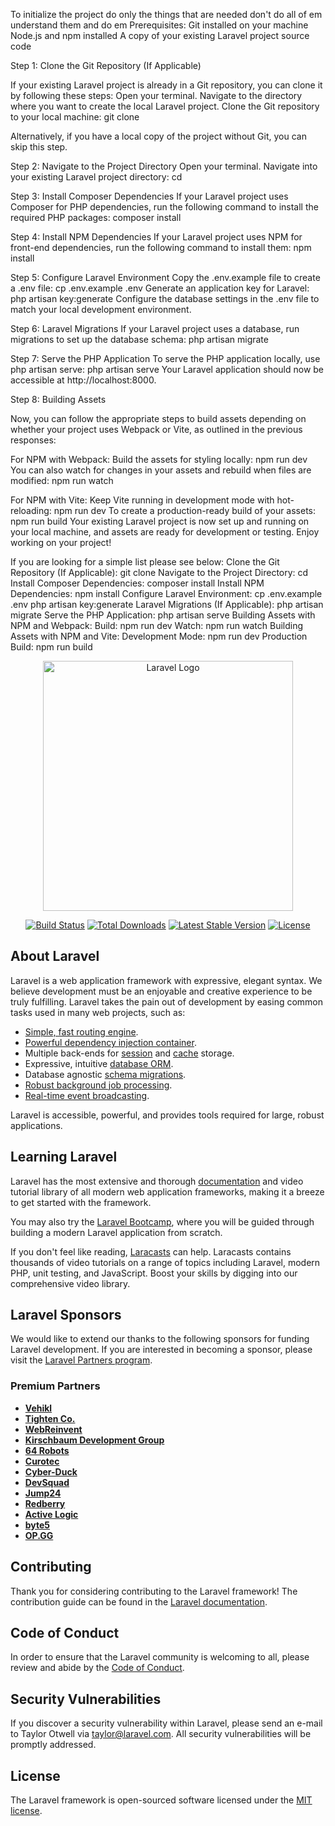 
To initialize the project 
do only the things that are needed don't do all of em understand them and do em 
Prerequisites:
Git installed on your machine
Node.js and npm installed
A copy of your existing Laravel project source code

Step 1: Clone the Git Repository (If Applicable)
 
If your existing Laravel project is already in a Git repository, you can clone it by following these steps:
Open your terminal.
Navigate to the directory where you want to create the local Laravel project.
Clone the Git repository to your local machine:
git clone  

Alternatively, if you have a local copy of the project without Git, you can skip this step.

Step 2: Navigate to the Project Directory
Open your terminal.
Navigate into your existing Laravel project directory:
cd  

Step 3: Install Composer Dependencies
If your Laravel project uses Composer for PHP dependencies, run the following command to install the required PHP packages:
composer install 

Step 4: Install NPM Dependencies
If your Laravel project uses NPM for front-end dependencies, run the following command to install them:
npm install 

Step 5: Configure Laravel Environment
Copy the .env.example file to create a .env file:
cp .env.example .env
Generate an application key for Laravel:
php artisan key:generate 
Configure the database settings in the .env file to match your local development environment.

Step 6: Laravel Migrations
If your Laravel project uses a database, run migrations to set up the database schema:
php artisan migrate 

Step 7: Serve the PHP Application
To serve the PHP application locally, use php artisan serve:
php artisan serve 
Your Laravel application should now be accessible at http://localhost:8000.

Step 8: Building Assets
 
Now, you can follow the appropriate steps to build assets depending on whether your project uses Webpack or Vite, as outlined in the previous responses:

For NPM with Webpack:
Build the assets for styling locally:
npm run dev 
You can also watch for changes in your assets and rebuild when files are modified:
npm run watch 

For NPM with Vite:
Keep Vite running in development mode with hot-reloading:
npm run dev 
To create a production-ready build of your assets:
npm run build 
Your existing Laravel project is now set up and running on your local machine, and assets are ready for development or testing. Enjoy working on your project!

If you are looking for a simple list please see below:
Clone the Git Repository (If Applicable):
git clone
Navigate to the Project Directory:
cd
Install Composer Dependencies:
composer install
Install NPM Dependencies:
npm install
Configure Laravel Environment:
cp .env.example .env
php artisan key:generate
Laravel Migrations (If Applicable):
php artisan migrate
Serve the PHP Application:
php artisan serve
Building Assets with NPM and Webpack:
Build: npm run dev
Watch: npm run watch
Building Assets with NPM and Vite:
Development Mode: npm run dev
Production Build: npm run build

<p align="center"><a href="https://laravel.com" target="_blank"><img src="https://raw.githubusercontent.com/laravel/art/master/logo-lockup/5%20SVG/2%20CMYK/1%20Full%20Color/laravel-logolockup-cmyk-red.svg" width="400" alt="Laravel Logo"></a></p>
<p align="center">
<a href="https://github.com/laravel/framework/actions"><img src="https://github.com/laravel/framework/workflows/tests/badge.svg" alt="Build Status"></a>
<a href="https://packagist.org/packages/laravel/framework"><img src="https://img.shields.io/packagist/dt/laravel/framework" alt="Total Downloads"></a>
<a href="https://packagist.org/packages/laravel/framework"><img src="https://img.shields.io/packagist/v/laravel/framework" alt="Latest Stable Version"></a>
<a href="https://packagist.org/packages/laravel/framework"><img src="https://img.shields.io/packagist/l/laravel/framework" alt="License"></a>
</p>

## About Laravel

Laravel is a web application framework with expressive, elegant syntax. We believe development must be an enjoyable and creative experience to be truly fulfilling. Laravel takes the pain out of development by easing common tasks used in many web projects, such as:

- [Simple, fast routing engine](https://laravel.com/docs/routing).
- [Powerful dependency injection container](https://laravel.com/docs/container).
- Multiple back-ends for [session](https://laravel.com/docs/session) and [cache](https://laravel.com/docs/cache) storage.
- Expressive, intuitive [database ORM](https://laravel.com/docs/eloquent).
- Database agnostic [schema migrations](https://laravel.com/docs/migrations).
- [Robust background job processing](https://laravel.com/docs/queues).
- [Real-time event broadcasting](https://laravel.com/docs/broadcasting).

Laravel is accessible, powerful, and provides tools required for large, robust applications.

## Learning Laravel

Laravel has the most extensive and thorough [documentation](https://laravel.com/docs) and video tutorial library of all modern web application frameworks, making it a breeze to get started with the framework.

You may also try the [Laravel Bootcamp](https://bootcamp.laravel.com), where you will be guided through building a modern Laravel application from scratch.

If you don't feel like reading, [Laracasts](https://laracasts.com) can help. Laracasts contains thousands of video tutorials on a range of topics including Laravel, modern PHP, unit testing, and JavaScript. Boost your skills by digging into our comprehensive video library.

## Laravel Sponsors

We would like to extend our thanks to the following sponsors for funding Laravel development. If you are interested in becoming a sponsor, please visit the [Laravel Partners program](https://partners.laravel.com).

### Premium Partners

- **[Vehikl](https://vehikl.com/)**
- **[Tighten Co.](https://tighten.co)**
- **[WebReinvent](https://webreinvent.com/)**
- **[Kirschbaum Development Group](https://kirschbaumdevelopment.com)**
- **[64 Robots](https://64robots.com)**
- **[Curotec](https://www.curotec.com/services/technologies/laravel/)**
- **[Cyber-Duck](https://cyber-duck.co.uk)**
- **[DevSquad](https://devsquad.com/hire-laravel-developers)**
- **[Jump24](https://jump24.co.uk)**
- **[Redberry](https://redberry.international/laravel/)**
- **[Active Logic](https://activelogic.com)**
- **[byte5](https://byte5.de)**
- **[OP.GG](https://op.gg)**

## Contributing

Thank you for considering contributing to the Laravel framework! The contribution guide can be found in the [Laravel documentation](https://laravel.com/docs/contributions).

## Code of Conduct

In order to ensure that the Laravel community is welcoming to all, please review and abide by the [Code of Conduct](https://laravel.com/docs/contributions#code-of-conduct).

## Security Vulnerabilities

If you discover a security vulnerability within Laravel, please send an e-mail to Taylor Otwell via [taylor@laravel.com](mailto:taylor@laravel.com). All security vulnerabilities will be promptly addressed.

## License

The Laravel framework is open-sourced software licensed under the [MIT license](https://opensource.org/licenses/MIT).
